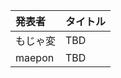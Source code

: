 | 発表者             | タイトル                 |
|:-------------------|:-------------------------|
| もじゃ変           | TBD                      |
| maepon             | TBD                      |
